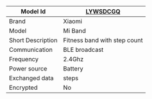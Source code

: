 
|Model Id|[LYWSDCGQ](./../../src/devices/LYWSDCGQ_json.h)|
|-|-|
|Brand|Xiaomi|
|Model|Mi Band|
|Short Description|Fitness band with step count |
|Communication|BLE broadcast|
|Frequency|2.4Ghz|
|Power source|Battery|
|Exchanged data|steps|
|Encrypted|No|
